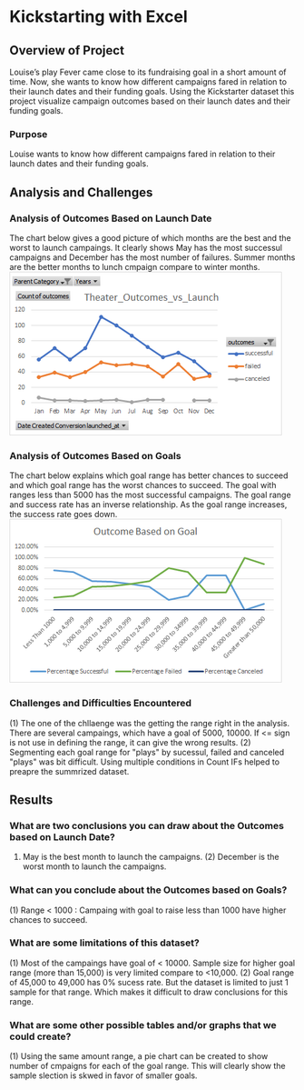 # Kickstarting with Excel

## Overview of Project
Louise’s play Fever came close to its fundraising goal in a short amount of time. Now, she wants to know how different campaigns fared in relation to their launch dates and their funding goals. 
Using the Kickstarter dataset this project visualize campaign outcomes based on their launch dates and their funding goals.

### Purpose
Louise wants to know how different campaigns fared in relation to their launch dates and their funding goals.

## Analysis and Challenges

### Analysis of Outcomes Based on Launch Date
The chart below gives a good picture of which months are the best and the worst to launch campaings.
It clearly shows May has the most successul campaigns and December has the most number of failures. 
Summer months are the better months to lunch cmpaign compare to winter months. 
![Kickstarter image 1](Images/Theater_Outcomes_vs_Launch.png)
### Analysis of Outcomes Based on Goals
The chart below explains which goal range has better chances to succeed and which goal range has the worst chances to succeed.
The goal with ranges less than 5000 has the most successful campaigns. The goal range and success rate has an inverse relationship. As the goal range increases, the success rate goes down. 
![Kickstarter image 2](Images/Outcomes_vs_Goals.png)

### Challenges and Difficulties Encountered
(1) The one of the chllaenge was the getting the range right in the analysis. There are several campaings, which have a goal of 5000, 10000.  If <= sign is not use in defining the range, it can give the wrong results. 
(2) Segmenting each goal range for "plays" by sucessul, failed and canceled "plays" was bit difficult.  Using multiple conditions in Count IFs helped to preapre the summrized dataset. 

## Results

### What are two conclusions you can draw about the Outcomes based on Launch Date?
  1. May is the best month to launch the campaigns. 
  (2) December is the worst month to launch the campaigns. 
  
### What can you conclude about the Outcomes based on Goals?
  (1) Range < 1000 : Campaing with goal to raise less than 1000 have higher chances to succeed.  
 
  
### What are some limitations of this dataset?
  (1) Most of the campaings have goal of < 10000. Sample size for higher goal range (more than 15,000) is very limited compare to <10,000.
  (2) Goal range of 45,000 to 49,000 has 0% sucess rate. But the dataset is limited to just 1 sample for that range.  Which makes it difficult to draw conclusions for this range.
  
### What are some other possible tables and/or graphs that we could create?
  (1) Using the same amount range, a pie chart can be created to show number of cmpaigns for each of the goal range.  This will clearly show the sample slection is skwed in favor of smaller goals.
  
  
  
